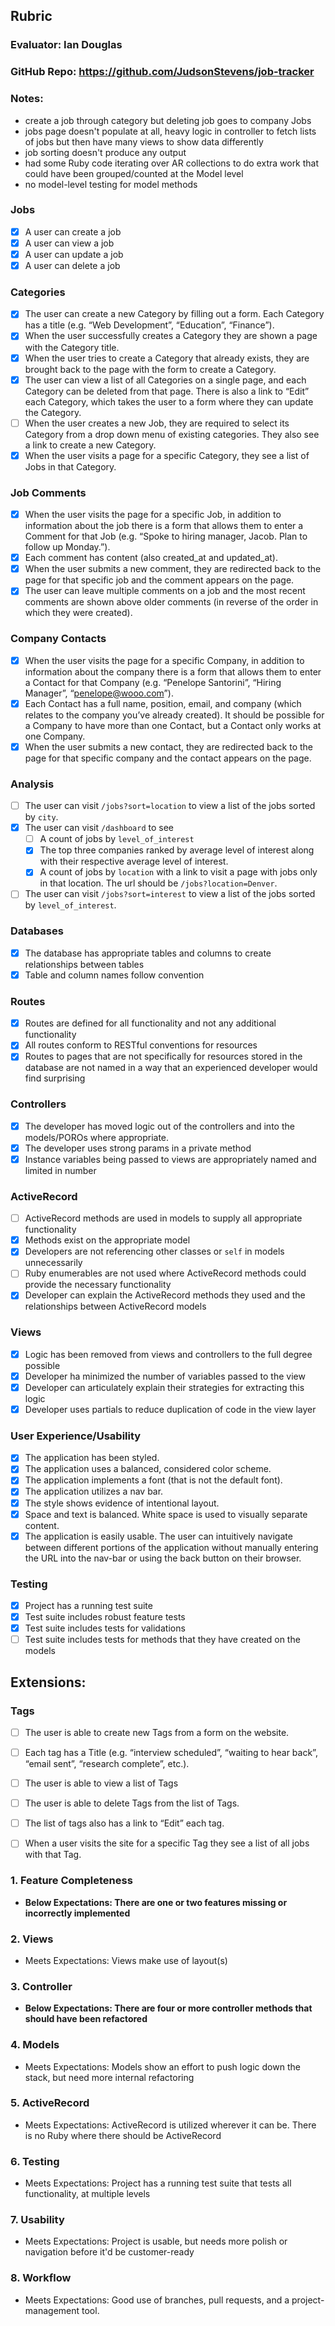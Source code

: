 ## Rubric

### Evaluator: Ian Douglas

### GitHub Repo: https://github.com/JudsonStevens/job-tracker

### Notes:

- create a job through category but deleting job goes to company Jobs
- jobs page doesn't populate at all, heavy logic in controller to fetch lists of jobs but then have many views to show data differently
- job sorting doesn't produce any output
- had some Ruby code iterating over AR collections to do extra work that could have been grouped/counted at the Model level
- no model-level testing for model methods

### Jobs

- [X] A user can create a job
- [X] A user can view a job
- [X] A user can update a job
- [X] A user can delete a job

### Categories

- [X] The user can create a new Category by filling out a form. Each Category has a title (e.g. “Web Development”, “Education”, “Finance”).
- [X] When the user successfully creates a Category they are shown a page with the Category title.
- [X] When the user tries to create a Category that already exists, they are brought back to the page with the form to create a Category.
- [X] The user can view a list of all Categories on a single page, and each Category can be deleted from that page. There is also a link to “Edit” each Category, which takes the user to a form where they can update the Category.
- [ ] When the user creates a new Job, they are required to select its Category from a drop down menu of existing categories. They also see a link to create a new Category.
- [X] When the user visits a page for a specific Category, they see a list of Jobs in that Category.

### Job Comments

- [X] When the user visits the page for a specific Job, in addition to information about the job there is a form that allows them to enter a Comment for that Job (e.g. “Spoke to hiring manager, Jacob. Plan to follow up Monday.”).
- [X] Each comment has content (also created_at and updated_at).
- [X] When the user submits a new comment, they are redirected back to the page for that specific job and the comment appears on the page.
- [X] The user can leave multiple comments on a job and the most recent comments are shown above older comments (in reverse of the order in which they were created).

### Company Contacts

- [X] When the user visits the page for a specific Company, in addition to information about the company there is a form that allows them to enter a Contact for that Company (e.g. “Penelope Santorini”, “Hiring Manager”, “penelope@wooo.com”).
- [X] Each Contact has a full name, position, email, and company (which relates to the company you’ve already created). It should be possible for a Company to have more than one Contact, but a Contact only works at one Company.
- [X] When the user submits a new contact, they are redirected back to the page for that specific company and the contact appears on the page.

### Analysis

- [ ] The user can visit `/jobs?sort=location` to view a list of the jobs sorted by `city`.
- [X] The user can visit `/dashboard` to see
  - [ ] A count of jobs by `level_of_interest`
  - [X] The top three companies ranked by average level of interest along with their respective average level of interest.
  - [X] A count of jobs by `location` with a link to visit a page with jobs only in that location. The url should be `/jobs?location=Denver`.
- [ ] The user can visit `/jobs?sort=interest` to view a list of the jobs sorted by `level_of_interest`.

### Databases

- [X] The database has appropriate tables and columns to create relationships between tables
- [X] Table and column names follow convention

### Routes

- [X] Routes are defined for all functionality and not any additional functionality
- [X] All routes conform to RESTful conventions for resources
- [X] Routes to pages that are not specifically for resources stored in the database are not named in a way that an experienced developer would find surprising

### Controllers

- [X] The developer has moved logic out of the controllers and into the models/POROs where appropriate.
- [X] The developer uses strong params in a private method
- [X] Instance variables being passed to views are appropriately named and limited in number

### ActiveRecord

- [ ] ActiveRecord methods are used in models to supply all appropriate functionality
- [X] Methods exist on the appropriate model
- [X] Developers are not referencing other classes or `self` in models unnecessarily
- [ ] Ruby enumerables are not used where ActiveRecord methods could provide the necessary functionality
- [X] Developer can explain the ActiveRecord methods they used and the relationships between ActiveRecord models

### Views

- [X] Logic has been removed from views and controllers to the full degree possible
- [X] Developer ha minimized the number of variables passed to the view
- [X] Developer can articulately explain their strategies for extracting this logic
- [X] Developer uses partials to reduce duplication of code in the view layer

### User Experience/Usability

- [X] The application has been styled.
- [X] The application uses a balanced, considered color scheme.
- [X] The application implements a font (that is not the default font).
- [X] The application utilizes a nav bar.
- [X] The style shows evidence of intentional layout.
- [X] Space and text is balanced. White space is used to visually separate content.
- [X] The application is easily usable. The user can intuitively navigate between different portions of the application without manually entering the URL into the nav-bar or using the back button on their browser.

### Testing

- [X] Project has a running test suite
- [X] Test suite includes robust feature tests
- [X] Test suite includes tests for validations
- [ ] Test suite includes tests for methods that they have created on the models

## Extensions:

### Tags

- [ ] The user is able to create new Tags from a form on the website.
- [ ] Each tag has a Title (e.g. “interview scheduled”, “waiting to hear back”, “email sent”, “research complete”, etc.).
- [ ] The user is able to view a list of Tags
- [ ] The user is able to delete Tags from the list of Tags.
- [ ] The list of tags also has a link to “Edit” each tag.
- [ ] When a user visits the site for a specific Tag they see a list of all jobs with that Tag.



### 1. Feature Completeness

* **Below Expectations: There are one or two features missing or incorrectly implemented**


### 2. Views

* Meets Expectations: Views make use of layout(s)


### 3. Controller

* **Below Expectations: There are four or more controller methods that should have been refactored**


### 4. Models

* Meets Expectations: Models show an effort to push logic down the stack, but need more internal refactoring


### 5. ActiveRecord

* Meets Expectations: ActiveRecord is utilized wherever it can be. There is no Ruby where there should be ActiveRecord


### 6. Testing

* Meets Expectations: Project has a running test suite that tests all functionality, at multiple levels


### 7. Usability

* Meets Expectations: Project is usable, but needs more polish or navigation before it'd be customer-ready


### 8. Workflow

* Meets Expectations: Good use of branches, pull requests, and a project-management tool.

